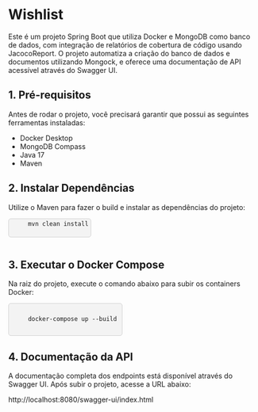 <div class="w3-container">
  
<h1 align="left">Wishlist</h1>
Este é um projeto Spring Boot que utiliza Docker e MongoDB como banco de dados, com integração de relatórios de cobertura de código usando JacocoReport. O projeto automatiza a criação do banco de dados e documentos utilizando Mongock, e oferece uma documentação de API acessível através do Swagger UI.

<h2 class="w3-text-green w3-xxlarge"> 1. Pré-requisitos </h2>
Antes de rodar o projeto, você precisará garantir que possui as seguintes ferramentas instaladas:
<ul>
<li>Docker Desktop</li>
<li>MongoDB Compass</li>
<li>Java 17</li>
<li>Maven</li>
</ul>

<h2 class="w3-text-green w3-xxlarge">2. Instalar Dependências</h2>
Utilize o Maven para fazer o build e instalar as dependências do projeto:

<div style="text-align: left;">
  <pre style="display: inline-block; background-color: #f3f3f3; padding: 2px 5px; border-radius: 5px; border: 1px solid #d1d1d1; font-family: 'Courier New', Courier, monospace; width: fit-content; white-space: pre-wrap;">
    <code>mvn clean install</code>
  </pre>
</div>

<h2 class="w3-text-green w3-xxlarge">3. Executar o Docker Compose</h2>
Na raiz do projeto, execute o comando abaixo para subir os containers Docker:


<pre style="background-color: #f3f3f3; padding: 10px; border-radius: 5px; border: 1px solid #d1d1d1; font-family: 'Courier New', Courier, monospace; white-space: pre-wrap; margin-left: 0; width: fit-content; height: auto; overflow: auto;">
<code>
    docker-compose up --build
</code>
</pre>



<h2 class="w3-text-green w3-xxlarge">4. Documentação da API</h2>
A documentação completa dos endpoints está disponível através do Swagger UI. Após subir o projeto, acesse a URL abaixo:

http://localhost:8080/swagger-ui/index.html
</div>
